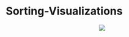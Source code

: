 # Sorting-Visualizations

<p align="center"><img src="https://github.com/erdavids/Space-Creator/blob/master/Examples/possiblereddit.png"></p>
